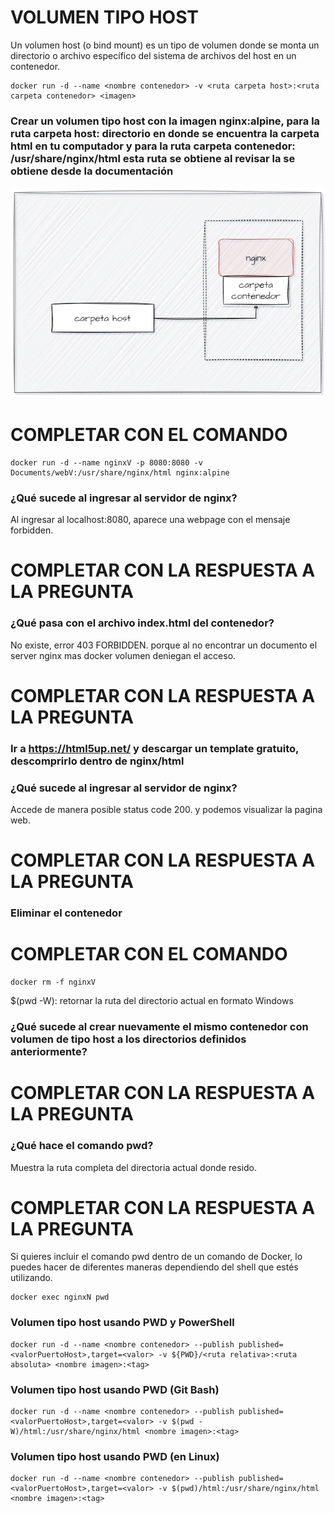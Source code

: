 # VOLUMEN TIPO HOST
Un volumen host (o bind mount) es un tipo de volumen donde se monta un directorio o archivo específico del sistema de archivos del host en un contenedor.

```
docker run -d --name <nombre contenedor> -v <ruta carpeta host>:<ruta carpeta contenedor> <imagen> 
```

### Crear un volumen tipo host con la imagen nginx:alpine, para la ruta carpeta host: directorio en donde se encuentra la carpeta html en tu computador y para la ruta carpeta contenedor: /usr/share/nginx/html esta ruta se obtiene al revisar la se obtiene desde la documentación
![Volúmenes](imagenes/volumen-host.PNG)
# COMPLETAR CON EL COMANDO
```
docker run -d --name nginxV -p 8080:8080 -v Documents/webV:/usr/share/nginx/html nginx:alpine
```
### ¿Qué sucede al ingresar al servidor de nginx?
Al ingresar al localhost:8080, aparece una webpage con el mensaje forbidden.
# COMPLETAR CON LA RESPUESTA A LA PREGUNTA
### ¿Qué pasa con el archivo index.html del contenedor?
No existe, error 403 FORBIDDEN. porque al no encontrar un documento el server nginx mas docker volumen deniegan el acceso.
# COMPLETAR CON LA RESPUESTA A LA PREGUNTA
### Ir a https://html5up.net/ y descargar un template gratuito, descomprirlo dentro de nginx/html
### ¿Qué sucede al ingresar al servidor de nginx?
Accede de manera posible status code 200. y podemos visualizar la pagina web.
# COMPLETAR CON LA RESPUESTA A LA PREGUNTA
### Eliminar el contenedor
# COMPLETAR CON EL COMANDO
```
docker rm -f nginxV
```
$(pwd -W): retornar la ruta del directorio actual en formato Windows

### ¿Qué sucede al crear nuevamente el mismo contenedor con volumen de tipo host a los directorios definidos anteriormente?
# COMPLETAR CON LA RESPUESTA A LA PREGUNTA

### ¿Qué hace el comando pwd?
Muestra la ruta completa del directoria actual donde resido.
# COMPLETAR CON LA RESPUESTA A LA PREGUNTA
Si quieres incluir el comando pwd dentro de un comando de Docker, lo puedes hacer de diferentes maneras dependiendo del shell que estés utilizando.
```
docker exec nginxN pwd
```

### Volumen tipo host usando PWD y PowerShell
```
docker run -d --name <nombre contenedor> --publish published=<valorPuertoHost>,target=<valor> -v ${PWD}/<ruta relativa>:<ruta absoluta> <nombre imagen>:<tag> 
```

### Volumen tipo host usando PWD (Git Bash)

```
docker run -d --name <nombre contenedor> --publish published=<valorPuertoHost>,target=<valor> -v $(pwd -W)/html:/usr/share/nginx/html <nombre imagen>:<tag> 
```

### Volumen tipo host usando PWD (en Linux)

```
docker run -d --name <nombre contenedor> --publish published=<valorPuertoHost>,target=<valor> -v $(pwd)/html:/usr/share/nginx/html <nombre imagen>:<tag> 
```

